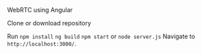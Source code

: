 WebRTC using Angular

Clone or download repository

Run 
`npm install`
`ng build`
`npm start` or `node server.js`
Navigate to `http://localhost:3000/`.
